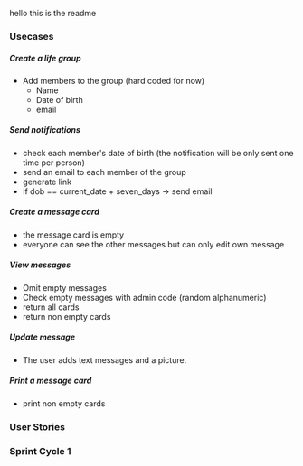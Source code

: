 hello this is the readme

### Usecases

##### Create a life group
-	Add members to the group (hard coded for now)
    - Name
    - Date of birth
    - email


##### Send notifications
- check each member's date of birth (the notification will be only sent one time per person)
- send an email to each member of the group
- generate link
- if  dob == current_date + seven_days -> send email

##### Create a message card
- the message card is empty
- everyone can see the other messages but can only edit own message


##### View messages 
- Omit empty messages
- Check empty messages with admin code (random alphanumeric)
- return all cards
- return non empty cards

##### Update message
-	The user adds text messages and a picture. 

##### Print a message card
  - print non empty cards






### User Stories


### Sprint Cycle 1



